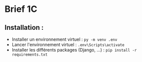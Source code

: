 # Brief 1C


## Installation :
- Installer un environnement virtuel : `py -m venv .env`
- Lancer l'environnement virtuel : `.env\Scripts\activate`
- Installer les différents packages (Django, ...) : `pip install -r requirements.txt`

